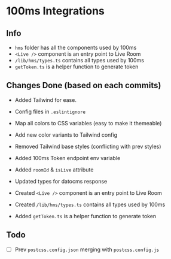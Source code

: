 # 100ms Integrations

## Info

- `hms` folder has all the components used by 100ms
- `<Live />` component is an entry point to Live Room
- `/lib/hms/types.ts` contains all types used by 100ms
- `getToken.ts` is a helper function to generate token

## Changes Done (based on each commits)

- Added Tailwind for ease.
- Config files in `.eslintignore`

- Map all colors to CSS variables (easy to make it themeable)
- Add new color variants to Tailwind config

- Removed Tailwind base styles (conflicting with prev styles)
- Added 100ms Token endpoint env variable
- Added `roomId` & `isLive` attribute
- Updated types for datocms response

- Created `<Live />` component is an entry point to Live Room
- Created `/lib/hms/types.ts` contains all types used by 100ms
- Added `getToken.ts` is a helper function to generate token

## Todo

- [ ] Prev `postcss.config.json` merging with `postcss.config.js`
